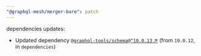 ```yaml
---
"@graphql-mesh/merger-bare": patch
---
```

dependencies updates:
  - Updated dependency [`@graphql-tools/schema@^10.0.13` ↗︎](https://www.npmjs.com/package/@graphql-tools/schema/v/10.0.13) (from `10.0.12`, in `dependencies`)
